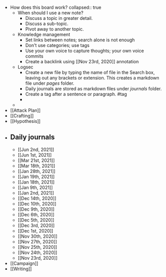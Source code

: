 - How does this board work?
  collapsed:: true
	- When should I use a new note?
		- Discuss a topic in greater detail.
		- Discuss a sub-topic.
		- Pivot away to another topic.
	- Knowledge management
		- Set links between notes; search alone is not enough
		- Don't use categories; use tags
		- Use your own voice to capture thoughts; your own voice commits
		- Create a backlink using [[Nov 23rd, 2020]] annotation
	- Logsec
		- Create a new file by typing the name of file in the Search box, leaving out any brackets or extension. This creates a markdown file under _pages_ folder.
		- Daily journals are stored as markdown files under _journals_ folder.
		- Create a tag after a sentence or paragraph. #tag
		-
	-
- [[Attack Plan]]
- [[Crafting]]
- [[Hypothesis]]
- Daily journals
	-
	- [[Jun 2nd, 2021]]
	- [[Jun 1st, 2021]]
	- [[Mar 21st, 2021]]
	- [[Mar 18th, 2021]]
	- [[Jan 28th, 2021]]
	- [[Jan 19th, 2021]]
	- [[Jan 18th, 2021]]
	- [[Jan 9th, 2021]]
	- [[Jan 2nd, 2021]]
	- [[Dec 14th, 2020]]
	- [[Dec 10th, 2020]]
	- [[Dec 9th, 2020]]
	- [[Dec 6th, 2020]]
	- [[Dec 5th, 2020]]
	- [[Dec 3rd, 2020]]
	- [[Dec 1st, 2020]]
	- [[Nov 30th, 2020]]
	- [[Nov 27th, 2020]]
	- [[Nov 25th, 2020]]
	- [[Nov 24th, 2020]]
	- [[Nov 23rd, 2020]]
- [[Campaign]]
- [[Writing]]